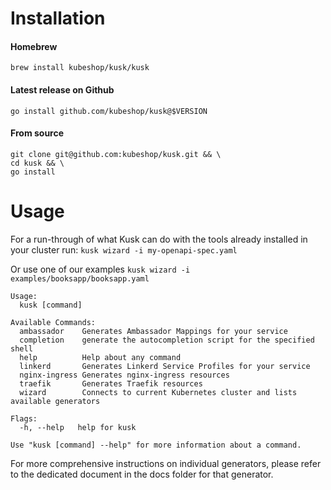 # Installation

#### Homebrew
`brew install kubeshop/kusk/kusk`

#### Latest release on Github
`go install github.com/kubeshop/kusk@$VERSION`

#### From source
```shell
git clone git@github.com:kubeshop/kusk.git && \
cd kusk && \
go install
```

# Usage

For a run-through of what Kusk can do with the tools already installed in your cluster run:
`kusk wizard -i my-openapi-spec.yaml`

Or use one of our examples
`kusk wizard -i examples/booksapp/booksapp.yaml`

```shell
Usage:
  kusk [command]

Available Commands:
  ambassador    Generates Ambassador Mappings for your service
  completion    generate the autocompletion script for the specified shell
  help          Help about any command
  linkerd       Generates Linkerd Service Profiles for your service
  nginx-ingress Generates nginx-ingress resources
  traefik       Generates Traefik resources
  wizard        Connects to current Kubernetes cluster and lists available generators

Flags:
  -h, --help   help for kusk

Use "kusk [command] --help" for more information about a command.
```

For more comprehensive instructions on individual generators, please refer to the dedicated document in the docs folder
for that generator.
